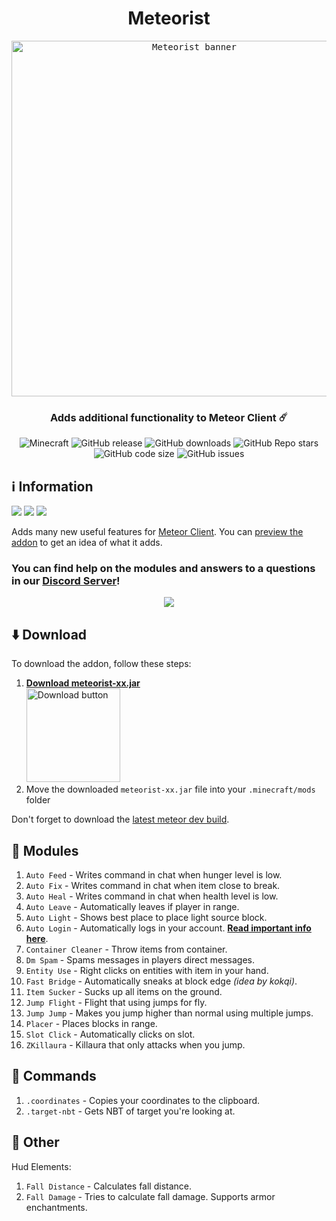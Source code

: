 <div align="center">
  <h1>Meteorist</h1>
  <kbd>
    <img width="569" alt="Meteorist banner" src="https://repository-images.githubusercontent.com/473465587/c518731b-777d-4af8-9678-155061a286aa">
  </kbd>
  <h3>Adds additional functionality to Meteor Client ☄️</h3>
  <img alt="Minecraft" src="https://img.shields.io/badge/Minecraft-1.20.2-c800c8?logo=hackthebox&logoColor=white&style=flat-square">
  <img alt="GitHub release" src="https://img.shields.io/github/v/release/Zgoly/Meteorist?color=9851e3&include_prereleases&style=flat-square">
  <img alt="GitHub downloads" src="https://img.shields.io/github/downloads/Zgoly/Meteorist/total?color=5f6fed&logo=github&style=flat-square">
  <img alt="GitHub Repo stars" src="https://img.shields.io/github/stars/zgoly/meteorist?label=%E2%AD%90%20stars&color=0782ea&style=flat-square">
  <img alt="GitHub code size" src="https://img.shields.io/github/languages/code-size/zgoly/meteorist?color=008edc&style=flat-square">
  <img alt="GitHub issues" src="https://img.shields.io/github/issues/zgoly/meteorist?color=0096c8&style=flat-square">
</div>

## ℹ️ Information
<a alt="Suggest a Feature" href="https://github.com/Zgoly/Meteorist/issues/new?assignees=&labels=enhancement&template=suggestion.yml&title=%5BSuggestion%5D"><img src="https://img.shields.io/badge/Suggest%20a%20Feature-3200c8?style=flat-square"/></a>
<a alt="Report a Bug" href="https://github.com/Zgoly/Meteorist/issues/new?assignees=&labels=bug&template=bug.yml&title=%5BBug%5D"><img src="https://img.shields.io/badge/Report%20a%20Bug-c83232?style=flat-square"/></a>
<a alt="Contribute" href="https://github.com/Zgoly/Meteorist/pulls"><img src="https://img.shields.io/badge/Contribute-00967d?style=flat-square"/></a>

Adds many new useful features for [Meteor Client](https://meteorclient.com/). You can [preview the addon](https://zgoly.github.io/addonview/generate?user=Zgoly&repo=Meteorist&path=src/main/java/zgoly/meteorist/modules) to get an idea of what it adds.

### You can find help on the modules and answers to a questions in our [Discord Server](https://discord.gg/y8fBWPNJFm)!
<div align="center">
  <a href="https://discord.gg/y8fBWPNJFm"><img src="https://invidget.switchblade.xyz/y8fBWPNJFm"></a>
</div>

<!-- Too many stargazers! Thanks!
<img alt="Stargazers" src="https://img.shields.io/badge/dynamic/json?label=%E2%AD%90%20Stargazers&color=black&style=flat-square&query=$[*].login&url=https%3A%2F%2Fapi.github.com%2Frepos%2FZgoly%2FMeteorist%2Fstargazers">
-->

## ⬇️ Download
To download the addon, follow these steps:
1. <a href="https://zgoly.github.io/utils/download-latest-release?user=Zgoly&repo=Meteorist&file=.jar"><b>Download meteorist-xx.jar</b><br><img height="150" alt="Download button" src="https://www.vhv.rs/dpng/d/406-4062388_download-now-button-png-free-download-download-transparent.png"></a>
3. Move the downloaded `meteorist-xx.jar` file into your `.minecraft/mods` folder

Don't forget to download the [latest meteor dev build](https://meteorclient.com/download?devBuild=latest).


## 🧩 Modules
1. `Auto Feed` - Writes command in chat when hunger level is low.
1. `Auto Fix` - Writes command in chat when item close to break.
1. `Auto Heal` - Writes command in chat when health level is low.
1. `Auto Leave` - Automatically leaves if player in range.
1. `Auto Light` - Shows best place to place light source block.
1. `Auto Login` - Automatically logs in your account. **[Read important info here](https://github.com/Zgoly/Meteorist/wiki/Meteorist-wiki#auto-login)**.
1. `Container Cleaner` - Throw items from container.
1. `Dm Spam` - Spams messages in players direct messages.
1. `Entity Use` - Right clicks on entities with item in your hand.
1. `Fast Bridge` - Automatically sneaks at block edge *(idea by kokqi)*.
1. `Item Sucker` - Sucks up all items on the ground.
1. `Jump Flight` - Flight that using jumps for fly.
1. `Jump Jump` - Makes you jump higher than normal using multiple jumps.
1. `Placer` - Places blocks in range.
1. `Slot Click` - Automatically clicks on slot.
1. `ZKillaura` - Killaura that only attacks when you jump.

## 📄 Commands
1. `.coordinates` - Copies your coordinates to the clipboard.
1. `.target-nbt` - Gets NBT of target you're looking at.

## 🔷 Other
Hud Elements:
1. `Fall Distance` - Calculates fall distance.
1. `Fall Damage` - Tries to calculate fall damage. Supports armor enchantments.
